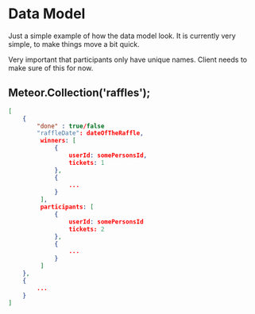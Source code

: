 # Data Model

Just a simple example of how the data model look. It is currently very simple, to make things move a bit quick.

Very important that participants only have unique names. Client needs to make sure of this for now.

## Meteor.Collection('raffles');
```json
[
    {
        "done" : true/false
        "raffleDate": dateOfTheRaffle,
         winners: [
             {
                 userId: somePersonsId,
                 tickets: 1
             },
             {
                 ...
             }
         ],
         participants: [
             {
                 userId: somePersonsId
                 tickets: 2
             },
             {
                 ...
             }
         ]
    },
    {
        ...
    }
]
```
